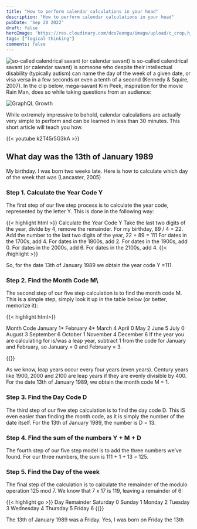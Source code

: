 ```yaml
---
title: "How to perform calendar calculations in your head"
description: "How to perform calendar calculations in your head"
pubDate: 'Sep 20 2022'
draft: false
heroImage: 'https://res.cloudinary.com/dcx7eongu/image/upload/c_crop,h_653,q_auto,w_1306/v1699812510/dotnet-image_ld6fjg.png'
tags: ["logical-thinking"]
comments: false
---
```

![so-called calendrical savant (or calendar savant) is](https://res.cloudinary.com/dw0ygv1p9/image/upload/v1571614434/calculator_te6ik2.png)
so-called calendrical savant (or calendar savant) is someone who despite their intellectual disability (typically autism) can name the day of the week of a given date, or visa versa in a few seconds or even a tenth of a second (Kennedy & Squire, 2007). In the clip below, mega-savant Kim Peek, inspiration for the movie Rain Man, does so while taking questions from an audience:

![GraphQL Growth](https://res.cloudinary.com/dw0ygv1p9/image/upload/v1571615348/pexels-photo-209224.jpeg_h7ukmt.jpg)

While extremely impressive to behold, calendar calculations are actually very simple to perform and can be learned in less than 30 minutes. This short article will teach you how.

{{< youtube k2T45r5G3kA >}}

## What day was the 13th of January 1989

My birthday. I was born two weeks late. Here is how to calculate which day of the week that was (Lancaster, 2005)

### Step 1. Calculate the Year Code Y

The first step of our five step process is to calculate the year code, represented by the letter Y. This is done in the following way:

{{< highlight html >}}
Calculate the Year Code Y
Take the last two digits of the year, divide by 4, remove the remainder. For my birthday, 89 / 4 = 22. Add the number to the last two digits of the year, 22 + 89 = 111
For dates in the 1700s, add 4.
For dates in the 1800s, add 2.
For dates in the 1900s, add 0.
For dates in the 2000s, add 6.
For dates in the 2100s, add 4.
{{< /highlight >}}

So, for the date 13th of January 1989 we obtain the year code Y =111.

### Step 2. Find the Month Code M\

The second step of our five step calculation is to find the month code M. This is a simple step, simply look it up in the table below (or better, memorize it):

{{< highlight html>}}

Month        Code
January      1*
February     4*
March        4
April        0
May          2
June         5
July         0
August       3
September    6
October      1
November     4
December     6
If the year you are calculating for is/was a leap year, subtract 1 from the code for January and February, so January = 0 and February = 3.

{{</highlight>}}

As we know, leap years occur every four years (even years). Century years like 1900, 2000 and 2100 are leap years if they are evenly divisible by 400.
For the date 13th of January 1989, we obtain the month code M = 1.

### Step 3. Find the Day Code D

The third step of our five step calculation is to find the day code D. This iS even easier than finding the month code, as it is simply the number of the date itself. For the 13th of January 1989, the number is D = 13.

### Step 4. Find the sum of the numbers Y + M + D

The fourth step of our five step model is to add the three numbers we’ve found. For our three numbers, the sum is 111 + 1 + 13 = 125.

### Step 5. Find the Day of the week

The final step of the calculation is to calculate the remainder of the modulo operation 125 mod 7. We know that 7 x 17 is 119, leaving a remainder of 6:

{{< highlight go >}}
Day         Remainder
Saturday    0
Sunday      1
Monday      2
Tuesday     3
Wednesday   4
Thursday    5
Friday      6
{{</highlight>}}

The 13th of January 1989 was a Friday. Yes, I was born on Friday the 13th
